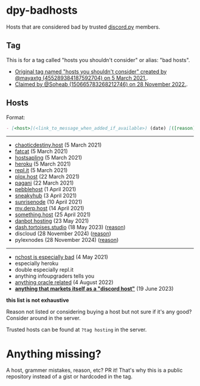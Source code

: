 # dpy-badhosts
Hosts that are considered bad by trusted [discord.py](https://discord.gg/dpy) members.

## Tag

This is for a tag called "hosts you shouldn't consider" or alias: "bad hosts".

- [Original tag named "hosts you shouldn't consider" created by @mayaxtg (455289384187592704) on 5 March 2021.](https://discord.com/channels/336642139381301249/336642776609456130/817315716079943700).
- [Claimed by @Soheab (150665783268212746) on 28 November 2022.](https://discord.com/channels/336642139381301249/559455534965850142/1046742107001466990).

## Hosts 
Format:
```md
- [<host>](<link_to_message_when_added_if_available>) (date) [([reason](link_to_message_explaining_why) or reason: <reason>)]
```

---

- [chaoticdestiny.host](https://discord.com/channels/336642139381301249/336642776609456130/817315716079943700) (5 March 2021)
- [fatcat](https://discord.com/channels/336642139381301249/336642776609456130/817315911497285672) (5 March 2021)
- [hostsapling](https://discord.com/channels/336642139381301249/336642776609456130/817315911497285672) (5 March 2021)
- [heroku](https://discord.com/channels/336642139381301249/336642776609456130/817315911497285672) (5 March 2021)
- [repl.it](https://discord.com/channels/336642139381301249/336642776609456130/817315911497285672) (5 March 2021)
- [plox.host](https://discord.com/channels/336642139381301249/559455534965850142/823347273613836320) (22 March 2021)
- [pagani](https://discord.com/channels/336642139381301249/381965515721146390/823404403524370452) (22 March 2021)
- [pebblehost](https://discord.com/channels/336642139381301249/336642776609456130/827022914783281223) (1 April 2021)
- [sneakyhub](https://discord.com/channels/336642139381301249/336642776609456130/827738720739655701) (3 April 2021)
- [sunrisenode](https://discord.com/channels/336642139381301249/336642776609456130/830219600305324033) (10 April 2021)
- [my.derp.host](https://discord.com/channels/336642139381301249/559455534965850142/831823293023387668) (14 April 2021)
- [something.host](https://discord.com/channels/336642139381301249/381963689470984203/835640806496141332) (25 April 2021)
- [danbot hosting](https://discord.com/channels/336642139381301249/336642776609456130/845803797707751456) (23 May 2021)
- [dash.tortoises.studio](https://discord.com/channels/336642139381301249/559455534965850142/1109049247137009764) (18 May 2023) ([reason](https://discord.com/channels/336642139381301249/559455534965850142/1109011914304016397))
- discloud (28 November 2024) ([reason](https://discord.com/channels/336642139381301249/559455534965850142/1248580416458199080))
- pylexnodes (28 November 2024) ([reason](https://discord.com/channels/336642139381301249/1311635302783258685/1311712742440439833))
---
- [nchost is especially bad](https://discord.com/channels/336642139381301249/336642776609456130/839083684316708875) (4 May 2021)
- especially heroku
- double especially repl.it
- anything infoupgraders tells you
- [anything oracle related](https://discord.com/channels/336642139381301249/559455534965850142/1004786889926131833) (4 August 2022)
- [**anything that markets itself as a "discord host"**](https://discord.com/channels/336642139381301249/559455534965850142/1120395388696940716) (19 June 2023)

**this list is not exhaustive**

Reason not listed or considering buying a host but not sure if it's any good? Consider around in the server.

Trusted hosts can be found at `?tag hosting` in the server.

# Anything missing?
A host, grammer mistakes, reason, etc? PR it! That's why this is a public repository instead of a gist or hardcoded in the tag.